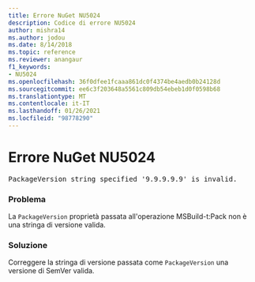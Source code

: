 ```yaml
---
title: Errore NuGet NU5024
description: Codice di errore NU5024
author: mishra14
ms.author: jodou
ms.date: 8/14/2018
ms.topic: reference
ms.reviewer: anangaur
f1_keywords:
- NU5024
ms.openlocfilehash: 36f0dfee1fcaaa861dc0f4374be4aedb0b24128d
ms.sourcegitcommit: ee6c3f203648a5561c809db54ebeb1d0f0598b68
ms.translationtype: MT
ms.contentlocale: it-IT
ms.lasthandoff: 01/26/2021
ms.locfileid: "98778290"
---
```

# <a name="nuget-error-nu5024"></a>Errore NuGet NU5024
<pre>PackageVersion string specified '9.9.9.9.9' is invalid.</pre>

### <a name="issue"></a>Problema

La `PackageVersion` proprietà passata all'operazione MSBuild-t:Pack non è una stringa di versione valida.


### <a name="solution"></a>Soluzione

Correggere la stringa di versione passata come `PackageVersion` una versione di SemVer valida.

